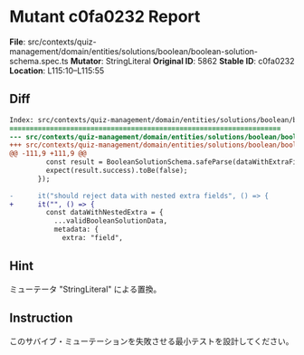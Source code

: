 # Mutant c0fa0232 Report

**File**: src/contexts/quiz-management/domain/entities/solutions/boolean/boolean-solution-schema.spec.ts
**Mutator**: StringLiteral
**Original ID**: 5862
**Stable ID**: c0fa0232
**Location**: L115:10–L115:55

## Diff

```diff
Index: src/contexts/quiz-management/domain/entities/solutions/boolean/boolean-solution-schema.spec.ts
===================================================================
--- src/contexts/quiz-management/domain/entities/solutions/boolean/boolean-solution-schema.spec.ts	original
+++ src/contexts/quiz-management/domain/entities/solutions/boolean/boolean-solution-schema.spec.ts	mutated #5862
@@ -111,9 +111,9 @@
         const result = BooleanSolutionSchema.safeParse(dataWithExtraField);
         expect(result.success).toBe(false);
       });
 
-      it("should reject data with nested extra fields", () => {
+      it("", () => {
         const dataWithNestedExtra = {
           ...validBooleanSolutionData,
           metadata: {
             extra: "field",
```

## Hint

ミューテータ "StringLiteral" による置換。

## Instruction

このサバイブ・ミューテーションを失敗させる最小テストを設計してください。

